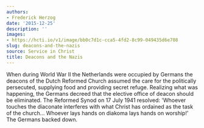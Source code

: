 ```yaml
---
authors:
- Frederick Herzog
date: '2015-12-25'
description: ''
images:
- https://hcti.io/v1/image/bb0c7d1c-cca5-4fd2-8c99-049435d6e708
slug: deacons-and-the-nazis
source: Service in Christ
title: Deacons and the Nazis
---
```


When during World War II the Netherlands were occupied by Germans the deacons of the Dutch Reformed Church assumed the care for the politically persecuted, supplying food and providing secret refuge. Realizing what was happening, the Germans decreed that the elective office of deacon should be eliminated. The Reformed Synod on 17 July 1941 resolved: 'Whoever touches the diaconate interferes with what Christ has ordained as the task of the church... Whoever lays hands on diakoma lays hands on worship!' The Germans backed down.